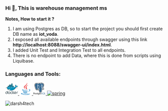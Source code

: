 <h3>Hi 👋, This is warehouse management ms</h3>

**Notes, How to start it ?**
  1) I am using Postgres as DB, so to start the project you should first create DB name as **iot_voda**.
  2) I exposed all available endpoints through swagger using this link **http://localhost:8088/swagger-ui/index.html**.
  3) I added Unit Test and Integration Test to all endpoints.
  4) There is no endpoint to add Data, where this is done from scripts using Liquibase.
  
<p align="left">
</p>

<h3 align="left">Languages and Tools:</h3>
<p align="left"> <a href="https://www.docker.com/" target="_blank" rel="noreferrer"> <img src="https://raw.githubusercontent.com/devicons/devicon/master/icons/docker/docker-original-wordmark.svg" alt="docker" width="40" height="40"/> </a> <a href="https://www.java.com" target="_blank" rel="noreferrer"> <img src="https://raw.githubusercontent.com/devicons/devicon/master/icons/java/java-original.svg" alt="java" width="40" height="40"/> </a> <a href="https://www.postgresql.org" target="_blank" rel="noreferrer"> <img src="https://raw.githubusercontent.com/devicons/devicon/master/icons/postgresql/postgresql-original-wordmark.svg" alt="postgresql" width="40" height="40"/> </a> <a href="https://spring.io/" target="_blank" rel="noreferrer"> <img src="https://www.vectorlogo.zone/logos/springio/springio-icon.svg" alt="spring" width="40" height="40"/> </a> </p>

<p><img align="center" src="https://github-readme-stats.vercel.app/api/top-langs?username=darsh4tech&show_icons=true&locale=en&layout=compact" alt="darsh4tech" /></p>
